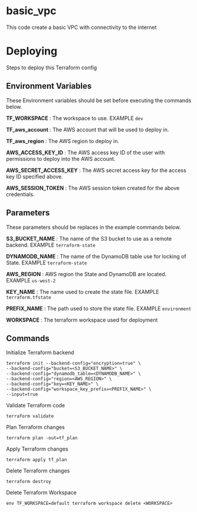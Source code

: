 # basic_vpc

This code create a basic VPC with connectivity to the internet

# Deploying

Steps to deploy this Terraform config

## Environment Variables

These Environment variables should be set before executing the commands below.

**TF_WORKSPACE** : The workspace to use. EXAMPLE `dev`

**TF_aws_account** : The AWS account that will be used to deploy in.

**TF_aws_region** : The AWS region to deploy in.

**AWS_ACCESS_KEY_ID** : The AWS access key ID of the user with permissions to deploy into the AWS account.

**AWS_SECRET_ACCESS_KEY** : The AWS secret access key for the access key ID specified above.

**AWS_SESSION_TOKEN** : The AWS session token created for the above credentials.

## Parameters

These parameters should be replaces in the example commands below.

**S3_BUCKET_NAME** : The name of the S3 bucket to use as a remote backend. EXAMPLE `terraform-state`

**DYNAMODB_NAME** : The name of the DynamoDB table use for locking of State. EXAMPLE `terraform-state`

**AWS_REGION** : AWS region the State and DynamoDB are located. EXAMPLE `us-west-2`

**KEY_NAME** : The name used to create the state file. EXAMPLE `terraform.tfstate`

**PREFIX_NAME** : The path used to store the state file. EXAMPLE `environment`

**WORKSPACE** : The terraform workspace used for deployment

## Commands

Initialize Terraform backend

    terraform init --backend-config="encryption=true" \
    --backend-config="bucket=<S3_BUCKET_NAME>" \
    --backend-config="dynamodb_table=<DYNAMODB_NAME>" \
    --backend-config="region=<AWS_REGION>" \
    --backend-config="key=<KEY_NAME>" \
    --backend-config="workspace_key_prefix=<PREFIX_NAME>" \
    --input=true

Validate Terraform code

    terraform validate

Plan Terraform changes

    terraform plan -out=tf_plan

Apply Terraform changes

    terraform apply tf_plan

Delete Terraform changes

    terraform destroy

Delete Terraform Workspace

    env TF_WORKSPACE=default terraform workspace delete <WORKSPACE>
